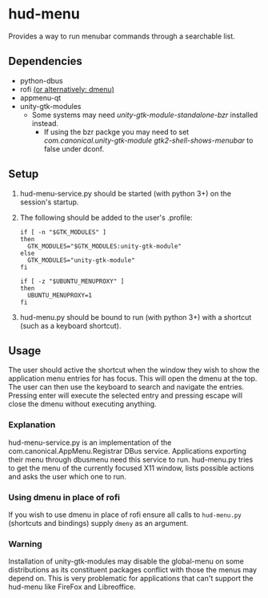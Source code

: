 # hud-menu

Provides a way to run menubar commands through a searchable list.


## Dependencies
* python-dbus
* rofi [(or alternatively: dmenu)](https://github.com/jamcnaughton/hud-menu/blob/dev/README.md#using-dmenu-in-place-of-rofi)
* appmenu-qt
* unity-gtk-modules
  * Some systems may need _unity-gtk-module-standalone-bzr_ installed instead.
    * If using the bzr packge you may need to set _com.canonical.unity-gtk-module gtk2-shell-shows-menubar_ to false under dconf. 
 

## Setup
1. hud-menu-service.py should be started (with python 3+) on the session's startup.
2. The following should be added to the user's .profile: 

    ```
    if [ -n "$GTK_MODULES" ]
    then
      GTK_MODULES="$GTK_MODULES:unity-gtk-module"
    else
      GTK_MODULES="unity-gtk-module"
    fi
    
    if [ -z "$UBUNTU_MENUPROXY" ]
    then
      UBUNTU_MENUPROXY=1
    fi 
   ```
    
3. hud-menu.py should be bound to run (with python 3+) with a shortcut (such as a keyboard shortcut). 

## Usage
The user should active the shortcut when the window they wish to show the application menu entries for has focus.  This will open the dmenu at the top.  The user can then use the keyboard to search and navigate the entries.  Pressing enter will execute the selected entry and pressing escape will close the dmenu without executing anything.

### Explanation
hud-menu-service.py  is an implementation of the com.canonical.AppMenu.Registrar DBus service.  Applications exporting their menu through dbusmenu need this service to run.
hud-menu.py tries to get the menu of the currently focused X11 window, lists possible actions and asks the user which one to run.

### Using dmenu in place of rofi
If you wish to use dmenu in place of rofi ensure all calls to ```hud-menu.py``` (shortcuts and bindings) supply ```dmeny``` as an argument.

### Warning
Installation of unity-gtk-modules may disable the global-menu on some distributions as its constituent packages conflict with those the menus may depend on. This is very problematic for applications that can't support the hud-menu like FireFox and Libreoffice.
